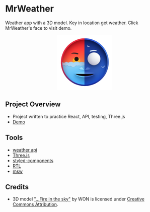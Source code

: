 # MrWeather

Weather app with a 3D model. Key in location get weather. Click MrWeather's face
to visit demo.

<p align="center">
    <a href="https://google.com">
        <img src="./public/mrWeather.png" alt="MrWeather icon" width="175">
    </a>
</p>

## Project Overview

- Project written to practice React, API, testing, Three.js
- [Demo](https://google.com)

## Tools

- [weather api](https://www.weatherapi.com/)
- [Three.js](https://threejs.org/docs/index.html#manual/en/introduction/Creating-a-scene)
- [styled-components](https://github.com/styled-components/styled-components)
- [RTL](https://testing-library.com/docs/react-testing-library/intro/)
- [msw](https://github.com/mswjs/msw)

## Credits

- 3D model ["...Fire in the sky"](https://skfb.ly/oCXvT) by WON is licensed
  under [Creative Commons
  Attribution](http://creativecommons.org/licenses/by/4.0/).
